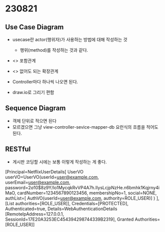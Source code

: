﻿# 230821

## Use Case Diagram


- usecase란 actor(행위자)가 사용하는 방법에 대해 작성하는 것
  - 행위(method)를 작성하는 것과 같다.

- <<include>> 포함관계
- <<extend>> 없어도 되는 확장관계
- Controller마다 하나씩 나오면 된다.
- draw.io로 그리기 편함

## Sequence Diagram


- 객체 단위로 적으면 된다
- 모르겠으면 그냥 view-controller-sevice-mapper-db 요런식의 흐름을 적어도 된다.


## RESTful

- 게시판 코딩할 시에는 보통 이렇게 작성하는 게 좋다.




[Principal=NetflixUserDetails[
  UserVO userVO=UserVO(userId=user@example.com, userEmail=user@example.com, password=$2a$10$8z9Y/lo1MycqkRvVP4A7h.IlysLcjpNzHe.n6bmhk1Kqjrny4iMaO, cardNumber=1234567890123456, membershipNo=1, social=NONE, authList=[
    AuthVO(userId=user@example.com, authority=ROLE_USER)]
  )
],
[List<GrantedAuthority> authorities=[ROLE_USER]],
Credentials=[PROTECTED], Authenticated=true, Details=WebAuthenticationDetails [RemoteIpAddress=127.0.0.1, SessionId=17E20A3253EC454394298744339B2319], Granted Authorities=[ROLE_USER]]